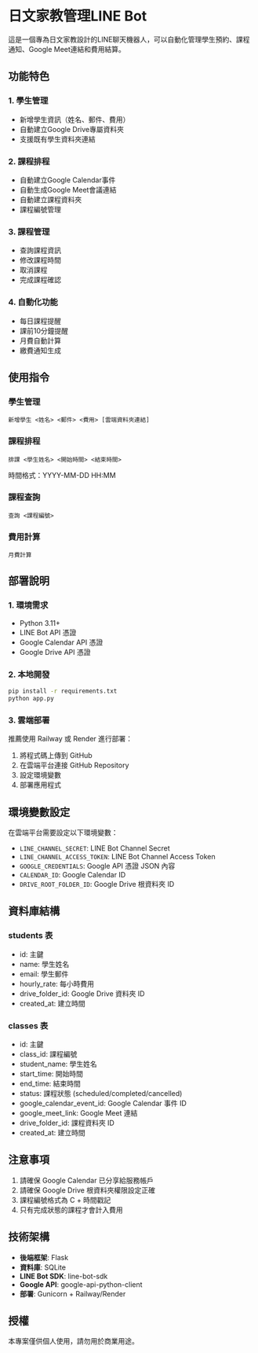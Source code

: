# 日文家教管理LINE Bot

這是一個專為日文家教設計的LINE聊天機器人，可以自動化管理學生預約、課程通知、Google Meet連結和費用結算。

## 功能特色

### 1. 學生管理
- 新增學生資訊（姓名、郵件、費用）
- 自動建立Google Drive專屬資料夾
- 支援既有學生資料夾連結

### 2. 課程排程
- 自動建立Google Calendar事件
- 自動生成Google Meet會議連結
- 自動建立課程資料夾
- 課程編號管理

### 3. 課程管理
- 查詢課程資訊
- 修改課程時間
- 取消課程
- 完成課程確認

### 4. 自動化功能
- 每日課程提醒
- 課前10分鐘提醒
- 月費自動計算
- 繳費通知生成

## 使用指令

### 學生管理
```
新增學生 <姓名> <郵件> <費用> [雲端資料夾連結]
```

### 課程排程
```
排課 <學生姓名> <開始時間> <結束時間>
```
時間格式：YYYY-MM-DD HH:MM

### 課程查詢
```
查詢 <課程編號>
```

### 費用計算
```
月費計算
```

## 部署說明

### 1. 環境需求
- Python 3.11+
- LINE Bot API 憑證
- Google Calendar API 憑證
- Google Drive API 憑證

### 2. 本地開發
```bash
pip install -r requirements.txt
python app.py
```

### 3. 雲端部署
推薦使用 Railway 或 Render 進行部署：

1. 將程式碼上傳到 GitHub
2. 在雲端平台連接 GitHub Repository
3. 設定環境變數
4. 部署應用程式

## 環境變數設定

在雲端平台需要設定以下環境變數：

- `LINE_CHANNEL_SECRET`: LINE Bot Channel Secret
- `LINE_CHANNEL_ACCESS_TOKEN`: LINE Bot Channel Access Token
- `GOOGLE_CREDENTIALS`: Google API 憑證 JSON 內容
- `CALENDAR_ID`: Google Calendar ID
- `DRIVE_ROOT_FOLDER_ID`: Google Drive 根資料夾 ID

## 資料庫結構

### students 表
- id: 主鍵
- name: 學生姓名
- email: 學生郵件
- hourly_rate: 每小時費用
- drive_folder_id: Google Drive 資料夾 ID
- created_at: 建立時間

### classes 表
- id: 主鍵
- class_id: 課程編號
- student_name: 學生姓名
- start_time: 開始時間
- end_time: 結束時間
- status: 課程狀態 (scheduled/completed/cancelled)
- google_calendar_event_id: Google Calendar 事件 ID
- google_meet_link: Google Meet 連結
- drive_folder_id: 課程資料夾 ID
- created_at: 建立時間

## 注意事項

1. 請確保 Google Calendar 已分享給服務帳戶
2. 請確保 Google Drive 根資料夾權限設定正確
3. 課程編號格式為 C + 時間戳記
4. 只有完成狀態的課程才會計入費用

## 技術架構

- **後端框架**: Flask
- **資料庫**: SQLite
- **LINE Bot SDK**: line-bot-sdk
- **Google API**: google-api-python-client
- **部署**: Gunicorn + Railway/Render

## 授權

本專案僅供個人使用，請勿用於商業用途。
